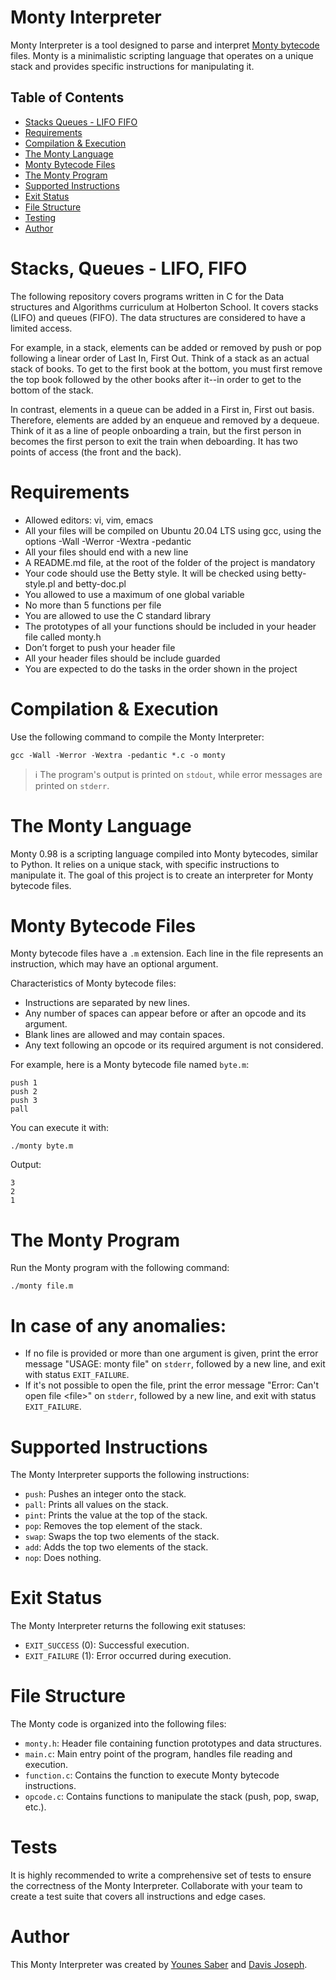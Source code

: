 # Monty Interpreter

Monty Interpreter is a tool designed to parse and interpret [Monty bytecode](#monty-bytecode-files) files. Monty is a minimalistic scripting language that operates on a unique stack and provides specific instructions for manipulating it.

## Table of Contents
- [Stacks Queues - LIFO FIFO](#stacks-queues--lifo-fifo)
- [Requirements](#requirements)
- [Compilation & Execution](#compilation--execution)
- [The Monty Language](#the-monty-language)
- [Monty Bytecode Files](#monty-bytecode-files)
- [The Monty Program](#the-monty-program)
- [Supported Instructions](#supported-instructions)
- [Exit Status](#exit-status)
- [File Structure](#file-structure)
- [Testing](#testing)
- [Author](#author)

# Stacks, Queues - LIFO, FIFO

The following repository covers programs written in C for the Data structures and Algorithms curriculum at Holberton School. It covers stacks (LIFO) and queues (FIFO). The data structures are considered to have a limited access.

For example, in a stack, elements can be added or removed by push or pop following a linear order of Last In, First Out. Think of a stack as an actual stack of books. To get to the first book at the bottom, you must first remove the top book followed by the other books after it--in order to get to the bottom of the stack. 

In contrast, elements in a queue can be added in a First in, First out basis. Therefore, elements are added by an enqueue and removed by a dequeue. Think of it as a line of people onboarding a train, but the first person in becomes the first person to exit the train when deboarding. It has two points of access (the front and the back).

# Requirements

- Allowed editors: vi, vim, emacs
- All your files will be compiled on Ubuntu 20.04 LTS using gcc, using the options -Wall -Werror -Wextra -pedantic
- All your files should end with a new line
- A README.md file, at the root of the folder of the project is mandatory
- Your code should use the Betty style. It will be checked using betty-style.pl and betty-doc.pl
- You allowed to use a maximum of one global variable
- No more than 5 functions per file
- You are allowed to use the C standard library
- The prototypes of all your functions should be included in your header file called monty.h
- Don’t forget to push your header file
- All your header files should be include guarded
- You are expected to do the tasks in the order shown in the project

# Compilation & Execution

Use the following command to compile the Monty Interpreter:

```shell
gcc -Wall -Werror -Wextra -pedantic *.c -o monty
```

> :information_source: The program's output is printed on `stdout`, while error messages are printed on `stderr`.

# The Monty Language

Monty 0.98 is a scripting language compiled into Monty bytecodes, similar to Python. It relies on a unique stack, with specific instructions to manipulate it. The goal of this project is to create an interpreter for Monty bytecode files.

# Monty Bytecode Files

Monty bytecode files have a `.m` extension. Each line in the file represents an instruction, which may have an optional argument. 

Characteristics of Monty bytecode files:

- Instructions are separated by new lines.
- Any number of spaces can appear before or after an opcode and its argument.
- Blank lines are allowed and may contain spaces.
- Any text following an opcode or its required argument is not considered.

For example, here is a Monty bytecode file named `byte.m`:

```
push 1
push 2
push 3
pall
```

You can execute it with:

```
./monty byte.m
```

Output:

```
3
2
1
```

# The Monty Program

Run the Monty program with the following command:

```
./monty file.m
```
# In case of any anomalies:

- If no file is provided or more than one argument is given, print the error message "USAGE: monty file" on `stderr`, followed by a new line, and exit with status `EXIT_FAILURE`.
- If it's not possible to open the file, print the error message "Error: Can't open file \<file\>" on `stderr`, followed by a new line, and exit with status `EXIT_FAILURE`.

# Supported Instructions

The Monty Interpreter supports the following instructions:

- `push`: Pushes an integer onto the stack.
- `pall`: Prints all values on the stack.
- `pint`: Prints the value at the top of the stack.
- `pop`: Removes the top element of the stack.
- `swap`: Swaps the top two elements of the stack.
- `add`: Adds the top two elements of the stack.
- `nop`: Does nothing.

# Exit Status

The Monty Interpreter returns the following exit statuses:

- `EXIT_SUCCESS` (0): Successful execution.
- `EXIT_FAILURE` (1): Error occurred during execution.

# File Structure

The Monty code is organized into the following files:

- `monty.h`: Header file containing function prototypes and data structures.
- `main.c`: Main entry point of the program, handles file reading and execution.
- `function.c`: Contains the function to execute Monty bytecode instructions.
- `opcode.c`: Contains functions to manipulate the stack (push, pop, swap, etc.).

# Tests

It is highly recommended to write a comprehensive set of tests to ensure the correctness of the Monty Interpreter. Collaborate with your team to create a test suite that covers all instructions and edge cases.

# Author

This Monty Interpreter was created by [Younes Saber](https://github.com/seeyou7) and [Davis Joseph](https://github.com/davisjoseph6).

